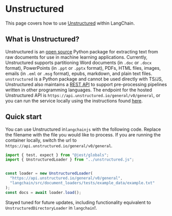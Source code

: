 # Unstructured

This page covers how to use  [Unstructured](https://unstructured.io) within LangChain.

## What is Unstructured?

Unstructured is an [open source](https://github.com/Unstructured-IO/unstructured) Python package
for extracting text from raw documents for use in machine learning applications. Currently,
Unstructured supports partitioning Word documents (in `.doc` or `.docx` format),
PowerPoints (in `.ppt` or `.pptx` format), PDFs, HTML files, images,
emails (in `.eml` or `.msg` format), epubs, markdown, and plain text files.
`unstructured` is a Python package and cannot be used directly with TS/JS, Unstructured
also maintains a [REST API](https://github.com/Unstructured-IO/unstructured-api) to support
pre-processing pipelines written in other programming languages. The endpoint for the
hosted Unstructured API is `https://api.unstructured.io/general/v0/general`, or you can run
the service locally using the instructions found
[here](https://github.com/Unstructured-IO/unstructured-api#dizzy-instructions-for-using-the-docker-image).

## Quick start

You can use Unstructured in`langchainjs` with the following code.
Replace the filename with the file you would like to process.
If you are running the container locally, switch the url to
`https://api.unstructured.io/general/v0/general`.

```typescript
import { test, expect } from "@jest/globals";
import { UnstructuredLoader } from "../unstructured.js";


const loader = new UnstructuredLoader(
  "https://api.unstructured.io/general/v0/general",
  "langchain/src/document_loaders/tests/example_data/example.txt"
);
const docs = await loader.load();
```

Stayed tuned for future updates, including functionality equivalent to
`UnstructuredDirectoryLoader` in `langchain`!.
